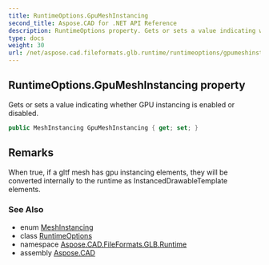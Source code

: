 ```yaml
---
title: RuntimeOptions.GpuMeshInstancing
second_title: Aspose.CAD for .NET API Reference
description: RuntimeOptions property. Gets or sets a value indicating whether GPU instancing is enabled or disabled
type: docs
weight: 30
url: /net/aspose.cad.fileformats.glb.runtime/runtimeoptions/gpumeshinstancing/
---
```

## RuntimeOptions.GpuMeshInstancing property

Gets or sets a value indicating whether GPU instancing is enabled or disabled.

```csharp
public MeshInstancing GpuMeshInstancing { get; set; }
```

## Remarks

When true, if a gltf mesh has gpu instancing elements, they will be converted internally to the runtime as InstancedDrawableTemplate elements.

### See Also

* enum [MeshInstancing](../../meshinstancing/)
* class [RuntimeOptions](../)
* namespace [Aspose.CAD.FileFormats.GLB.Runtime](../../runtimeoptions/)
* assembly [Aspose.CAD](../../../)


